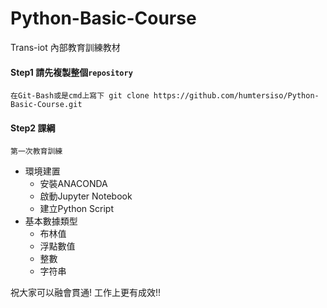# Python-Basic-Course
Trans-iot 內部教育訓練教材


#### Step1 請先複製整個`repository`
```
在Git-Bash或是cmd上寫下 git clone https://github.com/humtersiso/Python-Basic-Course.git
```

#### Step2 課綱

```
第一次教育訓練
```
* 環境建置
  *  安裝ANACONDA
  *  啟動Jupyter Notebook
  *  建立Python Script
* 基本數據類型
  * 布林值
  * 浮點數值
  * 整數
  * 字符串

















祝大家可以融會貫通! 工作上更有成效!!
